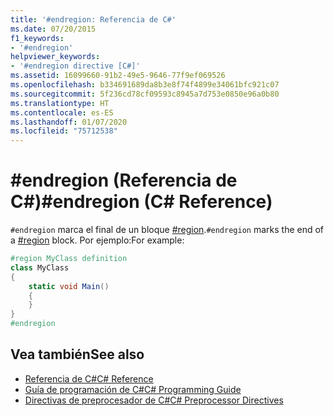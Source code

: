 ```yaml
---
title: '#endregion: Referencia de C#'
ms.date: 07/20/2015
f1_keywords:
- '#endregion'
helpviewer_keywords:
- '#endregion directive [C#]'
ms.assetid: 16099660-91b2-49e5-9646-77f9ef069526
ms.openlocfilehash: b334691689da8b3e8f74f4899e34061bfc921c07
ms.sourcegitcommit: 5f236cd78cf09593c8945a7d753e0850e96a0b80
ms.translationtype: HT
ms.contentlocale: es-ES
ms.lasthandoff: 01/07/2020
ms.locfileid: "75712538"
---
```

# <a name="endregion-c-reference"></a><span data-ttu-id="94968-102">#endregion (Referencia de C#)</span><span class="sxs-lookup"><span data-stu-id="94968-102">#endregion (C# Reference)</span></span>
<span data-ttu-id="94968-103">`#endregion` marca el final de un bloque [#region](./preprocessor-region.md).</span><span class="sxs-lookup"><span data-stu-id="94968-103">`#endregion` marks the end of a [#region](./preprocessor-region.md) block.</span></span> <span data-ttu-id="94968-104">Por ejemplo:</span><span class="sxs-lookup"><span data-stu-id="94968-104">For example:</span></span>  
  
```csharp
#region MyClass definition  
class MyClass   
{  
    static void Main()   
    {  
    }  
}  
#endregion  
```  
  
## <a name="see-also"></a><span data-ttu-id="94968-105">Vea también</span><span class="sxs-lookup"><span data-stu-id="94968-105">See also</span></span>

- [<span data-ttu-id="94968-106">Referencia de C#</span><span class="sxs-lookup"><span data-stu-id="94968-106">C# Reference</span></span>](../index.md)
- [<span data-ttu-id="94968-107">Guía de programación de C#</span><span class="sxs-lookup"><span data-stu-id="94968-107">C# Programming Guide</span></span>](../../programming-guide/index.md)
- [<span data-ttu-id="94968-108">Directivas de preprocesador de C#</span><span class="sxs-lookup"><span data-stu-id="94968-108">C# Preprocessor Directives</span></span>](./index.md)
